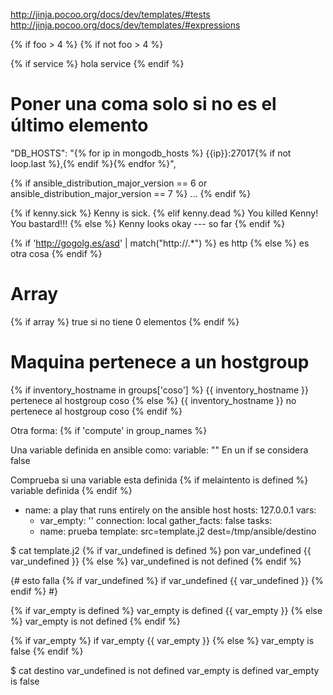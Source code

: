 http://jinja.pocoo.org/docs/dev/templates/#tests
http://jinja.pocoo.org/docs/dev/templates/#expressions

{% if foo > 4 %}
{% if not foo > 4 %}


{% if service %}
hola service
{% endif %}

# Poner una coma solo si no es el último elemento
"DB_HOSTS": "{% for ip in mongodb_hosts %} {{ip}}:27017{% if not loop.last %},{% endif %}{% endfor %}",

{% if ansible_distribution_major_version == 6 or ansible_distribution_major_version == 7 %}
...
{% endif %}

{% if kenny.sick %}
    Kenny is sick.
{% elif kenny.dead %}
    You killed Kenny!  You bastard!!!
{% else %}
    Kenny looks okay --- so far
{% endif %}


{% if 'http://gogolg.es/asd' | match("http://.*") %}
es http
{% else %}
es otra cosa
{% endif %}


# Array
{% if array %}
  true si no tiene 0 elementos
{% endif %}


# Maquina pertenece a un hostgroup
{% if inventory_hostname in groups['coso'] %}
{{ inventory_hostname }} pertenece al hostgroup coso
{% else %}
{{ inventory_hostname }} no pertenece al hostgroup coso
{% endif %}

Otra forma:
{% if 'compute' in group_names %}




Una variable definida en ansible como:
variable: ""
En un if se considera false


Comprueba si una variable esta definida
{% if melaintento is defined %}
variable definida
{% endif %}



- name: a play that runs entirely on the ansible host
  hosts: 127.0.0.1
  vars:
    - var_empty: ''
  connection: local
  gather_facts: false
  tasks:
  - name: prueba
    template: src=template.j2 dest=/tmp/ansible/destino

$ cat template.j2 
{% if var_undefined is defined %}
pon var_undefined {{ var_undefined }}
{% else %}
var_undefined is not defined
{% endif %}

{# esto falla
{% if var_undefined %}
if var_undefined {{ var_undefined }}
{% endif %}
#}

{% if var_empty is defined %}
var_empty is defined {{ var_empty }}
{% else %}
var_empty is not defined
{% endif %}

{% if var_empty %}
if var_empty {{ var_empty }}
{% else %}
var_empty is false
{% endif %}


$ cat destino 
var_undefined is not defined
var_empty is defined 
var_empty is false
